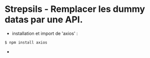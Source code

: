 # Strepsils - Remplacer les dummy datas par une API.

- installation et import de 'axios' : 
``` 
$ npm install axios   
```   
- 
